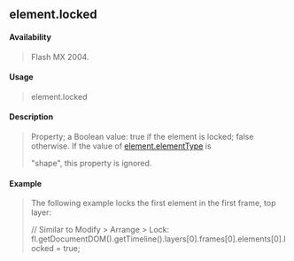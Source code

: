 ## element.locked

#### Availability

> Flash MX 2004.

#### Usage

> element.locked

#### Description

> Property; a Boolean value: true if the element is locked; false otherwise. If the value of [element.elementType](#_bookmark377) is
>
> "shape", this property is ignored.

#### Example

> The following example locks the first element in the first frame, top layer:
>
> // Similar to Modify \> Arrange \> Lock: fl.getDocumentDOM().getTimeline().layers\[0\].frames\[0\].elements\[0\].locked = true;
